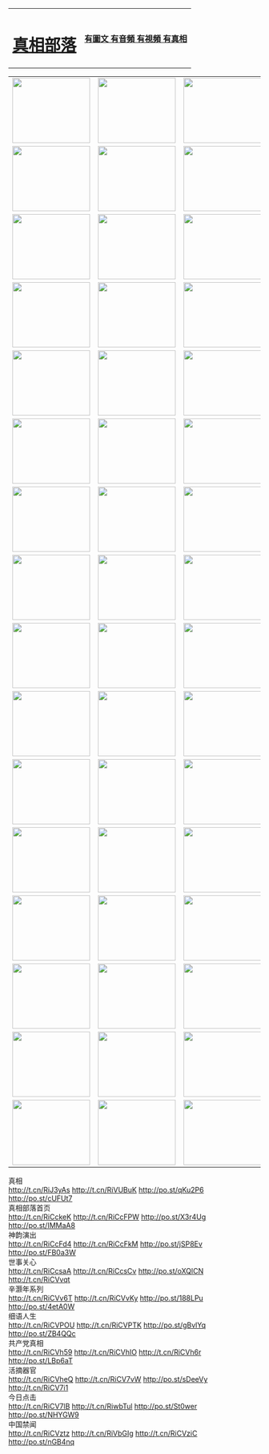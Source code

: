 <table>
<tr>

<td>
	<H1><a href="http://01.is-very-good.org/zx/">真相部落</a></H1>
</td>
<td>
	<H4><a href="http://01.is-very-good.org/zx/">有圖文 有音頻 有視頻 有真相</a></H4>
</td>
</tr>

</table>
<table>
<tr>
	<td><a href="http://118.horizonpublishingllc.com/107/"><img  src ="http://635.pbcex.net/pic/2017/02/107.jpg" width="155px" height="130px"></a></td>
	<td><a href="http://118.horizonpublishingllc.com/829/"><img src ="http://635.pbcex.net/pic/2017/02/829.jpg" width="155px" height="130px"></a></td>
	<td><a href="http://118.horizonpublishingllc.com/69/"><img  src ="http://635.pbcex.net/pic/2017/02/69.jpg" width="155px" height="130px"></a></td>
	<td><a href="http://118.horizonpublishingllc.com/99/"><img  src ="http://635.pbcex.net/pic/2017/02/99.jpg" width="155px" height="130px"></a></td>
</tr>
<tr>
	<td><a href="http://118.horizonpublishingllc.com/40/"><img  src ="http://635.pbcex.net/pic/2017/02/40.jpg" width="155px" height="130px"></a></td>
	<td><a href="http://118.horizonpublishingllc.com/20/"><img  src ="http://635.pbcex.net/pic/2017/02/20.jpg" width="155px" height="130px"></a></td>
	<td><a href="http://118.horizonpublishingllc.com/81/"><img  src ="http://635.pbcex.net/pic/2017/02/81.jpg" width="155px" height="130px"></a></td>
	<td><a href="http://118.horizonpublishingllc.com/2/"><img  src ="http://635.pbcex.net/pic/2017/02/2.jpg" width="155px" height="130px"></a></td>
</tr>
<tr>
	<td><a href="http://118.horizonpublishingllc.com/86/"><img  src ="http://635.pbcex.net/pic/2017/02/86.jpg" width="155px" height="130px"></a></td>
	<td><a href="http://118.horizonpublishingllc.com/109/"><img  src ="http://635.pbcex.net/pic/2017/02/109.jpg" width="155px" height="130px"></a></td>
	<td><a href="http://118.horizonpublishingllc.com/1378/"><img  src ="http://635.pbcex.net/pic/2017/02/1378.jpg" width="155px" height="130px"></a></td>
	<td><a href="http://118.horizonpublishingllc.com/57/"><img  src ="http://635.pbcex.net/pic/2017/02/57.jpg" width="155px" height="130px"></a></td>
</tr>
<tr>
	<td><a href="http://118.horizonpublishingllc.com/1219/"><img  src ="http://635.pbcex.net/pic/2017/02/1219.jpg" width="155px" height="130px"></a></td>
	<td><a href="http://118.horizonpublishingllc.com/1220/"><img  src ="http://635.pbcex.net/pic/2017/02/1220.jpg" width="155px" height="130px"></a></td>
	<td><a href="http://118.horizonpublishingllc.com/1221/"><img  src ="http://635.pbcex.net/pic/2017/02/1221.jpg" width="155px" height="130px"></a></td>
	<td><a href="http://118.horizonpublishingllc.com/51/"><img  src ="http://635.pbcex.net/pic/2017/02/51.jpg" width="155px" height="130px"></a></td>
</tr>
<tr>
	<td><a href="http://118.horizonpublishingllc.com/1055/"><img  src ="http://635.pbcex.net/pic/2017/02/1055.jpg" width="155px" height="130px"></a></td>
	<td><a href="http://118.horizonpublishingllc.com/611/"><img  src ="http://635.pbcex.net/pic/2017/02/611.jpg" width="155px" height="130px"></a></td>
	<td><a href="http://118.horizonpublishingllc.com/1121/"><img  src ="http://635.pbcex.net/pic/2017/02/1121.jpg" width="155px" height="130px"></a></td>
	<td><a href="http://118.horizonpublishingllc.com/610/"><img  src ="http://635.pbcex.net/pic/2017/02/610.jpg" width="155px" height="130px"></a></td>
</tr>
<tr>
	<td><a href="http://118.horizonpublishingllc.com/1128/"><img  src ="http://635.pbcex.net/pic/2017/02/1128.jpg" width="155px" height="130px"></a></td>
	<td><a href="http://118.horizonpublishingllc.com/1395/"><img  src ="http://635.pbcex.net/pic/2017/02/1406.jpg" width="155px" height="130px"></a></td>
	<td><a href="http://118.horizonpublishingllc.com/1407/"><img  src ="http://635.pbcex.net/pic/2017/02/1407.jpg" width="155px" height="130px"></a></td>
	<td><a href="http://118.horizonpublishingllc.com/934/"><img  src ="http://635.pbcex.net/pic/2017/02/934.jpg" width="155px" height="130px"></a></td>
</tr>
<tr>
	<td><a href="http://118.horizonpublishingllc.com/641/"><img  src ="http://635.pbcex.net/pic/2017/02/641.jpg" width="155px" height="130px"></a></td>
	<td><a href="http://118.horizonpublishingllc.com/949/"><img  src ="http://635.pbcex.net/pic/2017/02/949.jpg" width="155px" height="130px"></a></td>
	<td><a href="http://118.horizonpublishingllc.com/112/"><img  src ="http://635.pbcex.net/pic/2017/02/112.jpg" width="155px" height="130px"></a></td>
	<td><a href="http://118.horizonpublishingllc.com/812/"><img  src ="http://635.pbcex.net/pic/2017/02/812.jpg" width="155px" height="130px"></a></td>
</tr>
<tr>
	<td><a href="http://118.horizonpublishingllc.com/103/"><img  src ="http://635.pbcex.net/pic/2017/02/103.jpg" width="155px" height="130px"></a></td>
	<td><a href="http://118.horizonpublishingllc.com/3/"><img  src ="http://635.pbcex.net/pic/2017/02/3.jpg" width="155px" height="130px"></a></td>
	<td><A HREF="http://635.pbcex.net/mp4/zx/2015/11/Lkmtt.mp4" target="_blank" title="蓮開滿天庭"><img  src="http://635.pbcex.net/pic/2015/11/Lkmtt3480_jssor.jpg"  width="155px" height="130px"></A></td>
	<td><A HREF="http://635.pbcex.net/mp4/zx/2015/11/2013513.mp4" target="_blank" title="飛旋的法輪"><img  src="http://635.pbcex.net/pic/2015/11/falun480_jssor.jpg"  width="155px" height="130px"></A></td>
</tr>
<tr>
	<td><A HREF="http://635.pbcex.net/mp4/zx/2015/11/NYParade.mp4" target="_blank" title="2004年4月10日法輪功紐約大遊行"><img  src="http://635.pbcex.net/pic/2015/11/nyparade480_jssor.jpg"  width="155px" height="130px"></A></td>
	<td><A HREF="http://635.pbcex.net/mp4/news617/2015/05/WEB_s28093.mp4" target="_blank" title="2015年世界法輪大法日特別報導"><img  src="http://635.pbcex.net/pic/2015/11/p6752711a666997037_jssor.jpg"  width="155px" height="130px"></A></td>
	<td><A HREF="http://635.pbcex.net/mp4/news829/2015/11/30211_326650.mp4" target="_blank" title="滄州綁架案連審四天 民眾抹淚稱審好人"><img  src="http://635.pbcex.net/pic/2015/11/changzhou2480_jssor.jpg"  width="155px" height="130px"></A></td>
	<td><A HREF="http://635.pbcex.net/mp4/mhph/2015/10/changzhou.mp4" target="_blank" title="滄州真相--獅城血淚"><img  src="http://635.pbcex.net/pic/2015/11/changzhou480_jssor.jpg"  width="155px" height="130px"></A></td>
</tr>
<tr>
	<td><A HREF="http://635.pbcex.net/mp4/mhjd/mhjd_55.mp4" target="_blank" title="正義律師與無罪辯護"><img  src="http://635.pbcex.net/pic/2015/11/wzbh480_jssor.jpg"  width="155px" height="130px"></A></td>
	<td><A HREF="http://635.pbcex.net/mp4/zx/2015/11/layerkcs.mp4" target="_blank" title="中國的良心--高智晟律師"><img  src="http://635.pbcex.net/pic/2015/11/layerkcs2480_jssor.jpg"  width="155px" height="130px"></A></td>
	<td><A HREF="http://635.pbcex.net/mp4/mhph/2015/10/szxl.mp4" target="_blank" title="神州血淚--北京、大慶、廣東、哈爾濱"><img  src="http://635.pbcex.net/pic/2015/11/szxl480_jssor.jpg"  width="155px" height="130px"></A></td>
	<td><A HREF="http://635.pbcex.net/mp4/zx/2015/11/TangShanFFXS.mp4" target="_blank" title="真相紀錄片：鳳凰新生"><img  src="http://635.pbcex.net/pic/2015/11/fhxs2480_jssor.jpg"  width="155px" height="130px"></A></td>
</tr>
<tr>
	<td><A HREF="http://635.pbcex.net/mp4/zx/2015/11/jidong.mp4" target="_blank" title="冀東監獄的罪惡"><img  src="http://635.pbcex.net/pic/2015/11/jidong480_jssor.jpg"  width="155px" height="130px"></A></td>
	<td><A HREF="http://635.pbcex.net/mp4/mhph/2015/10/tangshan.mp4" target="_blank" title="鳳凰血淚"><img  src="http://635.pbcex.net/pic/2015/11/tangshan480_jssor.jpg"  width="155px" height="130px"></A>
					</div></td>
	<td>	<A HREF="http://635.pbcex.net/mp4/mhph/2015/10/zfxtzxl.mp4" target="_blank" title="政法系統罪行錄--唐山篇"><img  src="http://635.pbcex.net/pic/2015/11/zfxtzxl480_jssor.jpg"  width="155px" height="130px"></A></td>
	<td><A HREF="http://635.pbcex.net/mp4/mhph/2015/10/QDBG.mp4" target="_blank" title="青島悲歌"><img  src="http://635.pbcex.net/pic/2015/10/qdbg2480_jssor.jpg"  width="155px" height="130px"></A></td>
</tr>
<tr>
	<td><A HREF="http://635.pbcex.net/mp4/mhph/2015/10/huludao.mp4" target="_blank" title="葫蘆島永恆的見證"><img  src="http://635.pbcex.net/pic/2015/10/huludao480_jssor.jpg"  width="155px" height="130px"></A></td>
	<td><A HREF="http://635.pbcex.net/mp4/mhph/2015/10/qbzx.mp4" target="_blank" title="湖畔泉邊聽真相-濟南泉城的傳奇"><img  src="http://635.pbcex.net/pic/2015/10/hupan480_jssor.jpg"  width="155px" height="130px"></A></td>
	<td><A HREF="http://635.pbcex.net/mp4/mhph/2015/10/baoding_dvd_v2.mp4" target="_blank" title="燕趙悲歌"><img  src="http://635.pbcex.net/pic/2015/10/yzbg480_jssor.jpg"  width="155px" height="130px"></A></td>
	<td><A HREF="http://635.pbcex.net/mp4/zx/2015/11/meihuashi_complete_ED2.0.mp4" target="_blank" title="梅花詩完整版"><img  src="http://635.pbcex.net/pic/2015/11/mhs480_jssor.jpg"  width="155px" height="130px"></A></td>
</tr>
<tr>
	<td><A HREF="http://635.pbcex.net/mp4/zx/2015/11/fengbei512k.mp4" target="_blank" title="豐碑"><img  src="http://635.pbcex.net/pic/2015/11/fongbei480_jssor.jpg"  width="155px" height="130px"></A></td>
	<td><A HREF="http://635.pbcex.net/mp4/zx/2015/11/fytdxComplete.mp4" target="_blank" title="風雨天地行全集"><img  src="http://635.pbcex.net/pic/2015/11/fytdxWhite480_jssor.jpg"  width="155px" height="130px"></A></td>
	<td><A HREF="http://635.pbcex.net/mp4/zx/2015/11/JianZheng.mp4" target="_blank" title="見證"><img  src="http://635.pbcex.net/pic/2015/11/witness480_jssor.jpg"  width="155px" height="130px"></A></td>
	<td><A HREF="http://635.pbcex.net/mp4/mhph/2015/10/hcym.mp4" target="_blank" title="紅朝陰謀"><img  src="http://635.pbcex.net/pic/2015/10/hcym480_jssor.jpg"  width="155px" height="130px"></A></td>
</tr>
<tr>
	<td><A HREF="http://635.pbcex.net/mp4/zx/2015/11/zfzxPalV3.mp4" target="_blank" title="是自焚還是騙局"><img  src="http://635.pbcex.net/pic/2015/11/zfzx4805_jssor.jpg"  width="155px" height="130px"></A></td>
	<td><A HREF="http://635.pbcex.net/mp4/zx/2015/11/lsdspMsyTd.mp4" target="_blank" title="歷史的審判"><img  src="http://635.pbcex.net/pic/2015/11/lsdsp480_jssor.jpg"  width="155px" height="130px"></A></td>
	<td><A HREF="http://635.pbcex.net/mp4/news886/2015/11/concat886.mp4" target="_blank" title="一周全球控告江澤民"><img  src="http://635.pbcex.net/pic/2015/11/news886480_jssor.jpg"  width="155px" height="130px"></A></td>
	<td><A HREF="http://635.pbcex.net/mp4/news1378/2014/08/CQSD_s0_e4_v2_i0-CQSD_4-video.mp4" target="_blank" title="歐洲的抉擇"><img  src="http://635.pbcex.net/pic/2015/11/p5143421a564166643-ss_jssor.jpg"  width="155px" height="130px"></A></td>
</tr>
<tr>
	<td><A HREF="http://635.pbcex.net/mp4/zx/2015/11/hk20150720parade.mp4" target="_blank" title="港法輪功反迫害大遊行 大陸遊客震撼"><img  src="http://635.pbcex.net/pic/2015/11/281098-ss_jssor.jpg"  width="155px" height="130px"></A></td>
	<td><A HREF="http://635.pbcex.net/mp4/zx/2015/11/20150720hkParade512k.mp4" target="_blank" title="香港法輪功720遊行聲援訴江潮"><img  src="http://635.pbcex.net/pic/2015/11/2015720parade480_jssor.jpg"  width="155px" height="130px"></A></td>
	<td><A HREF="http://635.pbcex.net/mp4/zx/2015/11/hktdc512.mp4" target="_blank" title="香港退黨潮"><img  src="http://635.pbcex.net/pic/2015/11/hktdc480_jssor.jpg"  width="155px" height="130px"></A></td>
	<td><A HREF="http://635.pbcex.net/mp4/news413/2015/11/concat413.mp4" target="_blank" title="本月退黨精選"><img  src="http://635.pbcex.net/pic/2015/11/tuidang480_jssor.jpg"  width="155px" height="130px"></A></td>
</tr>
<tr>
	<td><A HREF="http://635.pbcex.net/mp4/news823/2015/11/TSZG_British_1_QA_A_TSZG-61-1_XinHaoNianZuoZh_P617180.mp4" target="_blank" title="辛灝年：紀念《九評共產黨》發表十週年演講"><img  src="http://635.pbcex.net/pic/2015/11/xhn9p10480_jssor.jpg"  width="155px" height="130px"></A></td>
	<td><A HREF="http://635.pbcex.net/mp4/news57/2015/11/JPGCD8.mp4" target="_blank" title="【九評之八】評中國共產黨的邪教本質"><img  src="http://635.pbcex.net/pic/2015/11/9pkcd8p480_jssor.jpg"  width="155px" height="130px"></A></td>
	<td><A HREF="http://635.pbcex.net/mp4/other/kao.Chih.Sheng_story.mp4"  target="_blank" title="超越恐懼:高智晟的故事"				style="font-size:20px;"><img src="http://635.pbcex.net/pic/2016/12/GZS201408070902.jpg"  width="155px" height="130px">
						</A></td>
	<td><A HREF="http://635.pbcex.net/mp4/zx/2016/11/oh10yearsInv.mp4"  target="_blank" title="紀錄片《活摘 十年調查》完整版" style="font-size:20px;"><img src="http://635.pbcex.net/pic/2016/11/10yearsOHinv.jpg"  width="155px" height="130px">
						</A></td>
</tr>
</table>


<div class="linkbox"><div class="title">真相<div id="url">  <a href="http://t.cn/RiJ3yAs" target=_blank>http://t.cn/RiJ3yAs</a>    <a href="http://t.cn/RiVUBuK" target=_blank>http://t.cn/RiVUBuK</a>    <a href="http://po.st/qKu2P6" target=_blank>http://po.st/qKu2P6</a>    <a href="http://po.st/cUFUt7" target=_blank>http://po.st/cUFUt7</a>  </div></div><div class="title">真相部落首页<div id="url">  <a href="http://t.cn/RiCckeK" target=_blank>http://t.cn/RiCckeK</a>    <a href="http://t.cn/RiCcFPW" target=_blank>http://t.cn/RiCcFPW</a>    <a href="http://po.st/X3r4Ug" target=_blank>http://po.st/X3r4Ug</a>    <a href="http://po.st/IMMaA8" target=_blank>http://po.st/IMMaA8</a>  </div></div><div class="title">神韵演出<div id="url">  <a href="http://t.cn/RiCcFd4" target=_blank>http://t.cn/RiCcFd4</a>    <a href="http://t.cn/RiCcFkM" target=_blank>http://t.cn/RiCcFkM</a>    <a href="http://po.st/jSP8Ev" target=_blank>http://po.st/jSP8Ev</a>    <a href="http://po.st/FB0a3W" target=_blank>http://po.st/FB0a3W</a>  </div></div><div class="title">世事关心<div id="url">  <a href="http://t.cn/RiCcsaA" target=_blank>http://t.cn/RiCcsaA</a>    <a href="http://t.cn/RiCcsCv" target=_blank>http://t.cn/RiCcsCv</a>    <a href="http://po.st/oXQlCN" target=_blank>http://po.st/oXQlCN</a>    <a href="http://t.cn/RiCVvqt" target=_blank>http://t.cn/RiCVvqt</a>  </div></div><div class="title">辛灏年系列<div id="url">  <a href="http://t.cn/RiCVv6T" target=_blank>http://t.cn/RiCVv6T</a>    <a href="http://t.cn/RiCVvKy" target=_blank>http://t.cn/RiCVvKy</a>    <a href="http://po.st/188LPu" target=_blank>http://po.st/188LPu</a>    <a href="http://po.st/4etA0W" target=_blank>http://po.st/4etA0W</a>  </div></div><div class="title">细语人生<div id="url">  <a href="http://t.cn/RiCVPOU" target=_blank>http://t.cn/RiCVPOU</a>    <a href="http://t.cn/RiCVPTK" target=_blank>http://t.cn/RiCVPTK</a>    <a href="http://po.st/gBvlYq" target=_blank>http://po.st/gBvlYq</a>    <a href="http://po.st/ZB4QQc" target=_blank>http://po.st/ZB4QQc</a>  </div></div><div class="title">共产党真相<div id="url">  <a href="http://t.cn/RiCVh59" target=_blank>http://t.cn/RiCVh59</a>    <a href="http://t.cn/RiCVhIO" target=_blank>http://t.cn/RiCVhIO</a>    <a href="http://t.cn/RiCVh6r" target=_blank>http://t.cn/RiCVh6r</a>    <a href="http://po.st/LBp6aT" target=_blank>http://po.st/LBp6aT</a>  </div></div><div class="title">活摘器官<div id="url">  <a href="http://t.cn/RiCVheQ" target=_blank>http://t.cn/RiCVheQ</a>    <a href="http://t.cn/RiCV7vW" target=_blank>http://t.cn/RiCV7vW</a>    <a href="http://po.st/sDeeVy" target=_blank>http://po.st/sDeeVy</a>    <a href="http://t.cn/RiCV7i1" target=_blank>http://t.cn/RiCV7i1</a>  </div></div><div class="title">今日点击<div id="url">  <a href="http://t.cn/RiCV7lB" target=_blank>http://t.cn/RiCV7lB</a>    <a href="http://t.cn/RiwbTul" target=_blank>http://t.cn/RiwbTul</a>    <a href="http://po.st/St0wer" target=_blank>http://po.st/St0wer</a>    <a href="http://po.st/NHYGW9" target=_blank>http://po.st/NHYGW9</a>  </div></div><div class="title">中国禁闻<div id="url">  <a href="http://t.cn/RiCVztz" target=_blank>http://t.cn/RiCVztz</a>    <a href="http://t.cn/RiVbGIg" target=_blank>http://t.cn/RiVbGIg</a>    <a href="http://t.cn/RiCVziC" target=_blank>http://t.cn/RiCVziC</a>    <a href="http://po.st/nGB4nq" target=_blank>http://po.st/nGB4nq</a>  </div></div></div>
